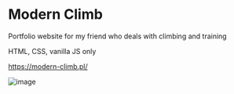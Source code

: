 # Modern Climb

Portfolio website for my friend who deals with climbing and training

HTML, CSS, vanilla JS only 

https://modern-climb.pl/

![image](https://user-images.githubusercontent.com/77245337/117123729-b1d31600-ad97-11eb-928e-6610f40cf5b2.png)

